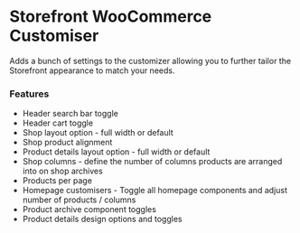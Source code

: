Storefront WooCommerce Customiser
===================

Adds a bunch of settings to the customizer allowing you to further tailor the Storefront appearance to match your needs.

### Features

* Header search bar toggle
* Header cart toggle
* Shop layout option - full width or default
* Shop product alignment
* Product details layout option - full width or default
* Shop columns - define the number of columns products are arranged into on shop archives
* Products per page
* Homepage customisers - Toggle all homepage components and adjust number of products / columns
* Product archive component toggles
* Product details design options and toggles